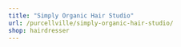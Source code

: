 ```yaml
---
title: "Simply Organic Hair Studio"
url: /purcellville/simply-organic-hair-studio/
shop: hairdresser
---
```

